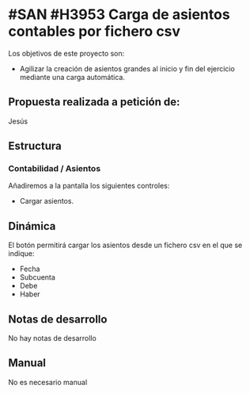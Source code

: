# #SAN #H3953 Carga de asientos contables por fichero csv

Los objetivos de este proyecto son:
+ Agilizar la creación de asientos grandes al inicio y fin del ejercicio mediante una carga automática.

## Propuesta realizada a petición de:
Jesús

## Estructura

### Contabilidad / Asientos
Añadiremos a la pantalla los siguientes controles:
+ Cargar asientos.

## Dinámica
El botón permitirá cargar los asientos desde un fichero csv en el que se indique:
+ Fecha
+ Subcuenta
+ Debe
+ Haber

## Notas de desarrollo
No hay notas de desarrollo

## Manual
No es necesario manual